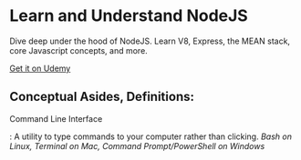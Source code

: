 # Learn and Understand NodeJS

Dive deep under the hood of NodeJS. Learn V8, Express, the MEAN stack, core Javascript concepts, and more.

[Get it on Udemy](https://www.udemy.com/course/understand-nodejs/)

## Conceptual Asides, Definitions:

Command Line Interface

: A utility to type commands to your computer rather than clicking.
_Bash on Linux, Terminal on Mac, Command Prompt/PowerShell on Windows_

